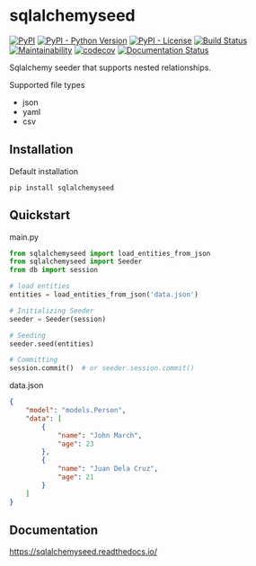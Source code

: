 # sqlalchemyseed

[![PyPI](https://img.shields.io/pypi/v/sqlalchemyseed)](https://pypi.org/project/sqlalchemyseed)
[![PyPI - Python Version](https://img.shields.io/pypi/pyversions/sqlalchemyseed)](https://pypi.org/project/sqlalchemyseed)
[![PyPI - License](https://img.shields.io/pypi/l/sqlalchemyseed)](https://github.com/jedymatt/sqlalchemyseed/blob/main/LICENSE)
[![Build Status](https://app.travis-ci.com/jedymatt/sqlalchemyseed.svg?branch=main)](https://app.travis-ci.com/jedymatt/sqlalchemyseed)
[![Maintainability](https://api.codeclimate.com/v1/badges/2ca97c98929b614658ea/maintainability)](https://codeclimate.com/github/jedymatt/sqlalchemyseed/maintainability)
[![codecov](https://codecov.io/gh/jedymatt/sqlalchemyseed/branch/main/graph/badge.svg?token=W03MFZ2FAG)](https://codecov.io/gh/jedymatt/sqlalchemyseed)
[![Documentation Status](https://readthedocs.org/projects/sqlalchemyseed/badge/?version=latest)](https://sqlalchemyseed.readthedocs.io/en/latest/?badge=latest)

Sqlalchemy seeder that supports nested relationships.

Supported file types

- json
- yaml
- csv

## Installation

Default installation

```shell
pip install sqlalchemyseed
```

## Quickstart

main.py
```python
from sqlalchemyseed import load_entities_from_json
from sqlalchemyseed import Seeder
from db import session

# load entities
entities = load_entities_from_json('data.json')

# Initializing Seeder
seeder = Seeder(session)

# Seeding
seeder.seed(entities)

# Committing
session.commit()  # or seeder.session.commit()
```

data.json

```json
{
    "model": "models.Person",
    "data": [
        {
            "name": "John March",
            "age": 23
        },
        {
            "name": "Juan Dela Cruz",
            "age": 21
        }
    ]
}
```

## Documentation

<https://sqlalchemyseed.readthedocs.io/>
